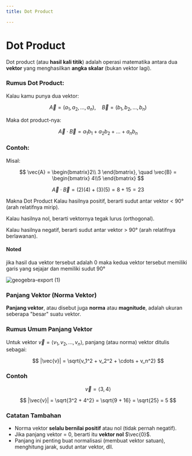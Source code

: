 ```yaml
---
title: Dot Product

---
```


# Dot Product

Dot product (atau **hasil kali titik**) adalah operasi matematika antara dua **vektor** yang menghasilkan **angka skalar** (bukan vektor lagi).

### Rumus Dot Product:

Kalau kamu punya dua vektor:

$$
\vec{A} = (a_1, a_2, \dots, a_n), \quad \vec{B} = (b_1, b_2, \dots, b_n)
$$

Maka dot product-nya:

$$
\vec{A} \cdot \vec{B} = a_1b_1 + a_2b_2 + \dots + a_nb_n
$$

### Contoh:

Misal:

$$
\vec{A} = \begin{bmatrix}2\\ 3 \end{bmatrix}, \quad \vec{B} = \begin{bmatrix} 4\\5 \end{bmatrix}
$$

$$
\vec{A} \cdot \vec{B} = (2)(4) + (3)(5) = 8 + 15 = 23
$$

Makna Dot Product
Kalau hasilnya positif, berarti sudut antar vektor < 90° (arah relatifnya mirip).

Kalau hasilnya nol, berarti vektornya tegak lurus (orthogonal).

Kalau hasilnya negatif, berarti sudut antar vektor > 90° (arah relatifnya berlawanan).

#### Noted

jika hasil dua vektor tersebut adalah 0 maka kedua vektor tersebut memiliki garis yang sejajar dan memiliki sudut 90°

![geogebra-export (1)](https://hackmd.io/_uploads/rJcZ9INMlg.png)


### **Panjang Vektor (Norma Vektor)**

**Panjang vektor**, atau disebut juga **norma** atau **magnitude**, adalah ukuran seberapa "besar" suatu vektor.



### **Rumus Umum Panjang Vektor**

Untuk vektor $\vec{v} = \langle v_1, v_2, ..., v_n \rangle$, panjang (atau norma) vektor ditulis sebagai:

$$
|\vec{v}| = \sqrt{v_1^2 + v_2^2 + \cdots + v_n^2}
$$


### Contoh 

$$
\vec{v} = \langle 3, 4 \rangle
$$

$$
|\vec{v}| = \sqrt{3^2 + 4^2} = \sqrt{9 + 16} = \sqrt{25} = 5
$$



### **Catatan Tambahan**

* Norma vektor **selalu bernilai positif** atau nol (tidak pernah negatif).
* Jika panjang vektor = 0, berarti itu **vektor nol** $\vec{0}$.
* Panjang ini penting buat normalisasi (membuat vektor satuan), menghitung jarak, sudut antar vektor, dll.


